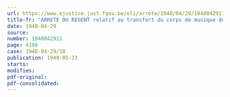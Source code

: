 ```yaml
---
url: https://www.ejustice.just.fgov.be/eli/arrete/1948/04/29/1948042911/justel
title-fr: "ARRETE DU REGENT relatif au transfert du corps de musique de la 2e Brigade d'Infanterie à la Force navale"
date: 1948-04-29
source:
number: 1948042911
page: 4198
case: 1948-04-29/10
publication: 1948-05-23
starts:
modifies:
pdf-original:
pdf-consolidated:
---
```


